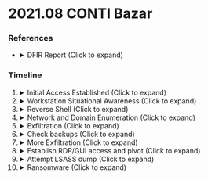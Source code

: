 <!---------------------------------------------------------------------------------
Copyright: (c) BLS OPS LLC.
This program is free software: you can redistribute it and/or modify
it under the terms of the GNU General Public License as published by
the Free Software Foundation, version 3.
This program is distributed in the hope that it will be useful,
but WITHOUT ANY WARRANTY; without even the implied warranty of
MERCHANTABILITY or FITNESS FOR A PARTICULAR PURPOSE. See the
GNU General Public License for more details.
You should have received a copy of the GNU General Public License
along with this program. If not, see <https://www.gnu.org/licenses/>.
--------------------------------------------------------------------------------->
# 2021.08 CONTI Bazar
### References
* <details><summary>DFIR Report (Click to expand)</summary><p>
	* DFIR Report: "CONTInuing the Bazar Ransomware Story" -<br />[https://thedfirreport.com/2021/11/29/continuing-the-bazar-ransomware-story/](https://thedfirreport.com/2021/11/29/continuing-the-bazar-ransomware-story/)
		* Published November 29, 2021

### Timeline

1. <details><summary>Initial Access Established (Click to expand)</summary><p>
	1. <details><summary>Attacker delivers malicious email ([Spearphishing Attachment TTP](TTP/03_Initial_Access/T1566_Phishing/001_Spearphishing_Attachment/T1566.001.md)) (Click to expand)</summary><p>
		* Password-protected Zip File (Email security evasion) ([`Obfuscated Files or Information` TTP](TTP/07_Defense_Evasion/T1027_Obfuscated_Files_or_Information/T1027.md))	
		* File appears as Word (.doc) file but is a Word 2003 XML filetype with macros in reality
		* ([`T1059.001 - Command and Scripting Interpreter: PowerShell` TTP](TTP/04_Execution/T1059_Command_and_Scripting_Interpreter/001_PowerShell/T1059.001.md))
		* [Macro](Testaments_and_Books/Purplippians/Threat_Intel/Payloads/2021-08-CONTI/editdata.mso)
	1. <details><summary>User enables macros. Auto-open activities begin. (Click to expand)</summary><p>
		1. <details><summary>An HTML Application (HTA) file is created and dropped into the user’s folder (Click to expand)</summary><p>
			* HTA file includes a mix of code
				* [Encoded HTML](Testaments_and_Books/Purplippians/Threat_Intel/Payloads/2021-08-CONTI/CONTI-2021-08-encoded-html.html)
				* [JavaScript/VBScript code](Testaments_and_Books/Purplippians/Threat_Intel/Payloads/CONTI-2021-08-javascript.js)
					* ([`T1059.005 - Command and Scripting Interpreter: Visual Basic` TTP](TTP/04_Execution/T1059_Command_and_Scripting_Interpreter/005_Visual_Basic/T1059.005.md))
					* ([`T1059.007 - Command and Scripting Interpreter: JavaScript` TTP](TTP/04_Execution/T1059_Command_and_Scripting_Interpreter/007_JavScript-JScript/T1059.007.md))
			* ([`T1218.005 - Signed Binary Proxy Execution: Mshta` TTP](TTP/07_Defense_Evasion/T1218_Signed_Binary_Proxy_Execution/005_Mshta/T1218.005.md))
		1. <details><summary>Execution of the HTA (Click to expand)</summary><p>

				C:\\Program Files\\Microsoft Office\\Root\\Office16\\WINWORD.EXE C:\\Users\\Public\\compareForFor.hta
			1. Downloads and loads the BazarLoader DLL into memory
			1. The code downloads a binary file (`compareForfor.jpg`) masquerading as a `JPG` from an attacker-controlled domain to `c:\users\public`.
				* Incorporates VBScript code and utilizes REGSVR32 to execute this DLL
				* ([`T1218.010 - Signed Binary Proxy Execution: Regsvr32` TTP](TTP/07_Defense_Evasion/T1218_Signed_Binary_Proxy_Execution/010_Regsvr32/T1218.010.md))
			1. Initiates a connection to attacker-controlled IP address at port 443
			1. Invokes a `Svchost.exe`
				* Followed by a lookup to myexternalip[.]com to retrieve the external public-facing IPv4 address of the network. The attacker could use this information to verify the network being targeted and/or to facilitate tool configuration. Two DLLs were loaded via RunDll32 using the Svchost process. 
				* ([`T1218.011 - Signed Binary Proxy Execution: Rundll32` TTP](TTP/07_Defense_Evasion/T1218_Signed_Binary_Proxy_Execution/011_Rundll32/T1218.011.md))
					* The first was `D574.dll`, then `D8B3.dll`
						* `D8B3.dll` injected into the Winlogon process (high integrity) ([`T1055 - Process Injection` TTP](TTP/06_Privilege_Escalation/T1055_Process_Injection/T1055.md))
						* In the case of D8B3.dll, the DLL was Go compiled.
						* Both DLLs had invalid certificates and could be detected by checking for any failed/revoked status.
						* Additionally, each DLL had no populated metadata relating to the DLL
						* The process hierarchy tree visualization

								winword (PID:12124)
									cmd (PID:6232)
										mshta (compareForFor.hta) (PID:7712)
											regsvr32.exe (compareForFor.jpg) (PID:8868)
												regsvr32.exe (compareForFor.jpg) (PID:3696)
													svchost (PID:10640)
														rundll32 (PID:10984)
															winlogon (PID:664)
							* This is very similar to the Bazarloader analysis by Brad Duncan on 11/08/2021.
1. <details><summary>Workstation Situational Awareness (Click to expand)</summary><p>
	1. Enumerate Processes ([`T1057 - Process Discovery` TTP](TTP/0/))

			tasklist /s <ip>
	1. Enumerate Domain Administrators ([`T1087.002 - Account Discovery: Domain Account` TTP](TTP/09_Discovery/T1087_Account_Discovery/002_Domain_Account/T1087.002.md))

			net group "domain admins" /dom
	1. Enumerate Local Administrators ([`T1087.001 - Account Discovery: Local Account` TTP](TTP/09_Discovery/T1087_Account_Discovery/001_Local_Account/T1087.001.md))

			net localgroup "administrator"
	1. Enumerate Domain Trusts ([`T1482 - Domain Trust Discovery` TTP](TTP/0/))

			nltest /domain_trusts /all_trusts
	1. Enumerate domain information

			net view /all /domain
	1. Enumerate System Time ([`T1124 - System Time Discovery` TTP](TTP/0/))

			net view /all time
	1. Enumerate Network Information ([`T1590.005 - Gather Victim Network Information: IP Addresses` TTP](TTP/0/))

			ping
	1. .

			net view /all
	1. .

			net view /all /domain
	1. .

			nltest /domain_trusts /all_trusts net localgroup \"administrator\" net group \"domain admins\" /dom
1. <details><summary>Reverse Shell (Click to expand)</summary><p>
	1. CobaltStrike reverse shell established ([`T1105 - Ingress Tool Transfer` TTP](TTP/12_Command_and_Control/T1105_Ingress_Tool_Transfer/T1105.md))
1. <details><summary>Network and Domain Enumeration (Click to expand)</summary><p>
	1. <details><summary>Enumerate for open shares (Click to expand)</summary><p>
		* File share enumeration was achieved using the PowerShell Invoke-ShareFinder script (PowerView) ([`T1083 - File and Directory Discovery` TTP](TTP/0/))

				Invoke-ShareFinder
	1. Use sharefinder results to gather information from specific, high-value servers
		* Defense observed errors when operators failed to alter specific parameters that indicate the operator is acting from a pre-defined playbook
	1. Pivot laterally to a server using WMIC to execute a DLL Cobalt Strike beacon ([`T1047 - Windows Management Instrumentation` TTP](TTP/0/))
	1. Re-ran Invoke-ShareFinder
		* ([`T1021.002 - Remote Services: SMB/Windows Admin Shares` TTP](TTP/10_Lateral_Movement/T1021_Remote_Services/002_SMB-Window_Admin_Shares/T1021.002.md))
1. <details><summary>Exfiltration (Click to expand)</summary><p>
	1. Exfiltrated data of interest from a different server using the Rclone application via the MEGA cloud storage service ([`T1567.002 - Exfiltration Over Web Service: Exfiltration to Cloud Storage` TTP](TTP/13_Exfiltration/T1567_Exfiltration_Over_Web_Service/002_Exfiltration_to_Cloud_Storage/T1567.002.md))
1. <details><summary>Check backups (Click to expand)</summary><p>
	1. Use RDP to access the backup server ([`T1021.001 - Remote Services: Remote Desktop Protocol` TTP](TTP/10_Lateral_Movement/T1021_Remote_Services/001_Remote_Desktop_Protocol/T1021.001.md))
	1. Review the backup settings and running processes on the server via the taskmanager GUI
1. <details><summary>More Exfiltration (Click to expand)</summary><p>
	1. The threat actors returned and ran another round of exfiltration using Rclone and MEGA again
1. <details><summary>Establish RDP/GUI access and pivot (Click to expand)</summary><p>
	1. Used RDP to install and configure the **AnyDesk** remote desktop application.
1. <details><summary>Attempt LSASS dump (Click to expand)</summary><p>
	1. Used GUI access to attempt to use ProcessHacker to dump the LSASS process.
1. <details><summary>Ransomware (Click to expand)</summary><p>
	1. Deployed Conti ransomware via a batch script to all domain joined systems. ([`T1486 - Data Encrypted for Impact` TTP](TTP/14_Impact/T1486_Data_Encrypted_For_Impact/T1486.md))